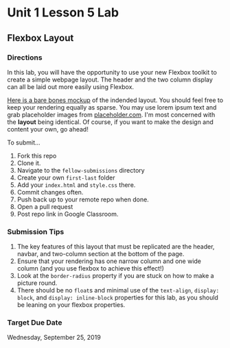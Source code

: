 # Unit 1 Lesson 5 Lab
## Flexbox Layout

### Directions
In this lab, you will have the opportunity to use your new Flexbox toolkit to create a simple webpage layout. The header and the two column display can all be laid out more easily using Flexbox.

[Here is a bare bones mockup](https://www.figma.com/file/w6nbsyA7erIc5StSGprifz/Flexbox-Lab-Mockup?node-id=0%3A1) of the indended layout. You should feel free to keep your rendering equally as sparse. You may use lorem ipsum text and grab placeholder images from [placeholder.com](https://placeholder.com/). I'm most concerned with the **layout** being identical. Of course, if you want to make the design and content your own, go ahead! 

To submit...
1. Fork this repo
2. Clone it.
3. Navigate to the `fellow-submissions` directory
4. Create your own `first-last` folder
5. Add your `index.html` and `style.css` there.
6. Commit changes often.
7. Push back up to your remote repo when done.
8. Open a pull request
9. Post repo link in Google Classroom.

### Submission Tips
1. The key features of this layout that must be replicated are the header, navbar, and two-column section at the bottom of the page.
2. Ensure that your rendering has one narrow column and one wide column (and you use flexbox to achieve this effect!)
3. Look at the `border-radius` property if you are stuck on how to make a picture round.
4. There should be no `float`s and minimal use of the `text-align`, `display: block`, and `display: inline-block` properties for this lab, as you should be leaning on your flexbox properties.

### Target Due Date
Wednesday, September 25, 2019
